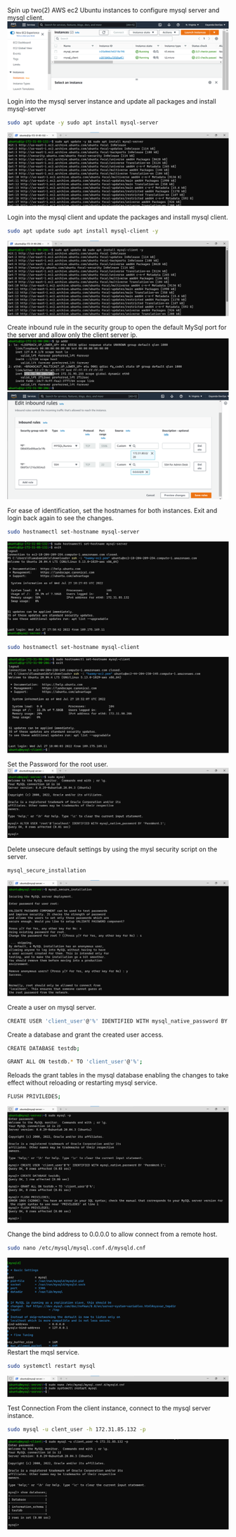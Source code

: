 Spin up two(2) AWS ec2 Ubuntu instances to configure mysql server and mysql client.
![alt text](images/1.png)

Login into the mysql server instance and update all packages and install mysql-server
```bash
sudo apt update -y sudo apt install mysql-server
```
![alt text](images/2.png)

Login into the mysql client and update the packages and install mysql client.
```bash
sudo apt update sudo apt install mysql-client -y
```
![alt text](images/3.png)

Create inbound rule in the security group to open the default MySql port for the server and allow only the client server ip.
![alt text](images/4.png)
![alt text](images/5.png)

For ease of identification, set the hostnames for both instances. Exit and login back again to see the changes. 
```bash
sudo hostnamectl set-hostname mysql-server                  
```
![alt text](images/6.png)
```bash
sudo hostnamectl set-hostname mysql-client                  
```
![alt text](images/7.png)

Set the Password for the root user.
![alt text](images/8.png)

Delete unsecure default settings by using the mysl security script on the server.
```bash
mysql_secure_installation
```
![alt text](images/9.png)

Create a user on mysql server.
```bash
CREATE USER 'client_user'@'%' IDENTIFIED WITH mysql_native_password BY 'PassWord.1';
```
Create a database and grant the created user access.
```bash
CREATE DATABASE testdb;
```
```bash
GRANT ALL ON testdb.* TO 'client_user'@'%';
```
Reloads the grant tables in the mysql database enabling the changes to take effect without reloading or restarting mysql service.
```bash
FLUSH PRIVILEDES;
```
![alt text](images/10.png)

Change the bind address to 0.0.0.0 to allow connect from a remote host.
```bash
sudo nano /etc/mysql/mysql.conf.d/mysqld.cnf
```
![alt text](images/11.png)
Restart the mqsl service.
```bash
sudo systemctl restart mysql
```
![alt text](images/12.png)

Test Connection
From the client instance, connect to the mysql server instance.
```bash
sudo mysql -u clent_user -h 172.31.85.132 -p
```
![alt text](images/13.png)
